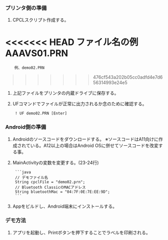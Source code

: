 ### プリンタ側の準備

1. CPCLスクリプト作成する。

<<<<<<< HEAD
        ファイル名の例
        AAAVS01.PRN
=======
        例、demo02.PRN
>>>>>>> 476cf543a202b05cc0adfd4e7d656314993e24e5

1. 上記ファイルをプリンタの内蔵ドライブに保存する。

1. UFコマンドでファイルが正常に出力されるか念のために確認する。

        ! UF demo02.PRN [Enter]


### Android側の準備

1. Androidのソースコードをダウンロードする。
        ※ソースコードはA11向けに作成されている。A12以上の場合はAndroid OSに併せてソースコードを改変する事。

1. MainActivityの変数を変更する。(23-24行)

        ```java
        // デモファイル名
        String cpclFile = "demo02.prn";
        // Bluetooth ClassicのMACアドレス
        String bluetoothMac = "04:7F:0E:7E:EE:9D";
        ```

1. Appをビルドし、Android端末にインストールする。


### デモ方法

1. アプリを起動し、Printボタンを押下することでラベルを印刷される。


